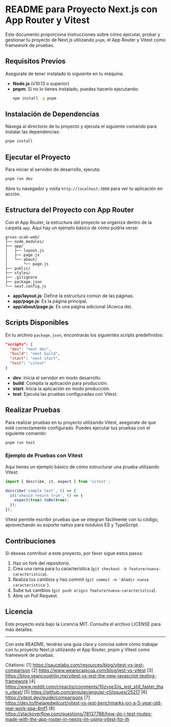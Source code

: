 # README para Proyecto Next.js con App Router y Vitest

Este documento proporciona instrucciones sobre cómo ejecutar, probar y gestionar tu proyecto de Next.js utilizando `pnpm`, el App Router y Vitest como framework de pruebas.

## Requisitos Previos

Asegúrate de tener instalado lo siguiente en tu máquina:

- **Node.js** (v10.13 o superior)
- **pnpm**: Si no lo tienes instalado, puedes hacerlo ejecutando:
  ```bash
  npm install -g pnpm
  ```

## Instalación de Dependencias

Navega al directorio de tu proyecto y ejecuta el siguiente comando para instalar las dependencias:

```bash
pnpm install
```

## Ejecutar el Proyecto

Para iniciar el servidor de desarrollo, ejecuta:

```bash
pnpm run dev
```

Abre tu navegador y visita `http://localhost:3000` para ver tu aplicación en acción.

## Estructura del Proyecto con App Router

Con el App Router, la estructura del proyecto se organiza dentro de la carpeta `app`. Aquí hay un ejemplo básico de cómo podría verse:

```
gruas-ucab-web/
├── node_modules/
├── app/
│   ├── layout.js
│   ├── page.js
│   └── about/
│       └── page.js
├── public/
├── styles/
├── .gitignore
├── package.json
└── next.config.js
```

- **app/layout.js**: Define la estructura común de las páginas.
- **app/page.js**: Es la página principal.
- **app/about/page.js**: Es una página adicional (Acerca de).

## Scripts Disponibles

En tu archivo `package.json`, encontrarás los siguientes scripts predefinidos:

```json
"scripts": {
  "dev": "next dev",
  "build": "next build",
  "start": "next start",
  "test": "vitest"
}
```

- **dev**: Inicia el servidor en modo desarrollo.
- **build**: Compila la aplicación para producción.
- **start**: Inicia la aplicación en modo producción.
- **test**: Ejecuta las pruebas configuradas con Vitest.

## Realizar Pruebas

Para realizar pruebas en tu proyecto utilizando Vitest, asegúrate de que esté correctamente configurado. Puedes ejecutar tus pruebas con el siguiente comando:

```bash
pnpm run test
```

### Ejemplo de Pruebas con Vitest

Aquí tienes un ejemplo básico de cómo estructurar una prueba utilizando Vitest:

```javascript
import { describe, it, expect } from 'vitest';

describe('sample test', () => {
  it('should return true', () => {
    expect(true).toBe(true);
  });
});
```

Vitest permite escribir pruebas que se integran fácilmente con tu código, aprovechando su soporte nativo para módulos ES y TypeScript.

## Contribuciones

Si deseas contribuir a este proyecto, por favor sigue estos pasos:

1. Haz un fork del repositorio.
2. Crea una rama para tu característica (`git checkout -b feature/nueva-caracteristica`).
3. Realiza tus cambios y haz commit (`git commit -m 'Añadir nueva característica'`).
4. Sube tus cambios (`git push origin feature/nueva-caracteristica`).
5. Abre un Pull Request.

## Licencia

Este proyecto está bajo la Licencia MIT. Consulta el archivo LICENSE para más detalles.

---

Con este README, tendrás una guía clara y concisa sobre cómo trabajar con tu proyecto Next.js utilizando el App Router, pnpm y Vitest como framework de pruebas.

Citations:
[1] https://saucelabs.com/resources/blog/vitest-vs-jest-comparison
[2] https://www.wearecapicua.com/blog/jest-vs-vitest
[3] https://blog.seancoughlin.me/vitest-vs-jest-the-new-javascript-testing-framework
[4] https://www.reddit.com/r/reactjs/comments/10zyse3/is_jest_still_faster_than_vitest/
[5] https://github.com/angular/angular-cli/issues/25217
[6] https://vitest.dev/guide/comparisons
[7] https://dev.to/thejaredwilcurt/vitest-vs-jest-benchmarks-on-a-5-year-old-real-work-spa-4mf1
[8] https://stackoverflow.com/questions/78137788/how-do-i-test-routes-made-with-the-app-router-in-nextjs-im-using-vitest-for-th
